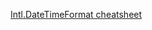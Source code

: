 [Intl.DateTimeFormat cheatsheet](https://yankovsky.github.io/intl.datetimeformat-cheatsheet/?locale=en-GB)